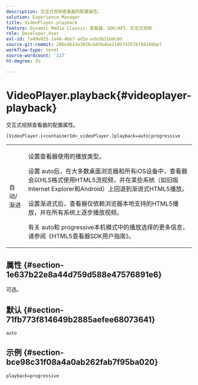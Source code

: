 ```yaml
---
description: 交互式视频查看器的配置属性。
solution: Experience Manager
title: VideoPlayer.playback
feature: Dynamic Media Classic，查看器，SDK/API，交互式视频
role: Developer,User
exl-id: fa49e025-1a46-4be7-ad1e-eda3b31bdc8d
source-git-commit: 206e4643e3926cb85b4be2189743578f88180be7
workflow-type: tm+mt
source-wordcount: '117'
ht-degree: 3%

---
```


# VideoPlayer.playback{#videoplayer-playback}

交互式视频查看器的配置属性。

`[VideoPlayer.|<containerId>_videoPlayer.]playback=auto|progressive`

<table id="table_441553CD34C94A58A9D7CBF772DEDDB6"> 
 <tbody> 
  <tr> 
   <td colname="col1"> <p> <span class="codeph"> 自动/渐进</span> </p> </td> 
   <td colname="col2"> <p> 设置查看器使用的播放类型。 </p> <p>设置<span class="codeph"> auto</span>后，在大多数桌面浏览器和所有iOS设备中，查看器会以HLS格式使用HTML5流视频，并在某些系统（如旧版Internet Explorer和Android）上回退到渐进式HTML5播放。 </p> <p>设置<span class="codeph">渐进式</span>后，查看器仅依赖浏览器本地支持的HTML5播放，并在所有系统上逐步播放视频。 </p> <p>有关<span class="codeph"> auto</span>和<span class="codeph"> progressive</span>本机模式中的播放选择的更多信息，请参阅《HTML5查看器SDK用户指南》。 </p> </td> 
  </tr> 
 </tbody> 
</table>

## 属性 {#section-1e637b22e8a44d759d588e47576891e6}

可选。

## 默认 {#section-71fb773f814649b2885aefee68073641}

`auto`

## 示例 {#section-bce98c31f08a4a0ab262fab7f95ba020}

`playback=progressive`
